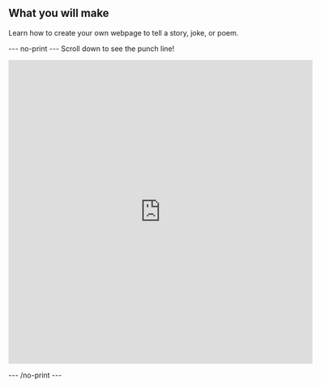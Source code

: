 ## What you will make

Learn how to create your own webpage to tell a story, joke, or poem.

--- no-print ---
Scroll down to see the punch line!

<iframe src="https://editor.raspberrypi.org/en/embed/viewer/tell-a-story-complete" width="600" height="600" frameborder="0" marginwidth="0" marginheight="0" allowfullscreen> </iframe>

--- /no-print ---


